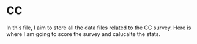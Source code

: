# CC
In this file, I aim to store all the data files related to the CC survey. Here is where I am going to score the survey and calucalte the stats. 
